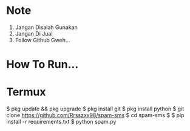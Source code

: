 # Note

1. Jangan Disalah Gunakan
2. Jangan Di Jual
3. Follow Github Gweh...

# How To Run...

# Termux

$ pkg update && pkg upgrade
$ pkg install git
$ pkg install python
$ git clone https://github.com/Rrsszxx98/spam-sms
$ cd spam-sms
$ $ pip install -r requirements.txt
$ python spam.py
